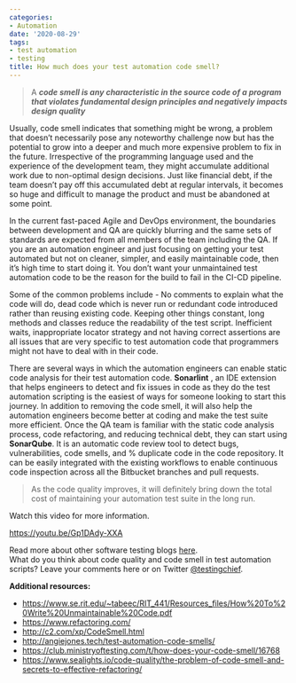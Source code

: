 ```yaml
---
categories:
- Automation
date: '2020-08-29'
tags:
- test automation
- testing
title: How much does your test automation code smell?
---
```


> A _**code smell is any characteristic in the source code of a program that
> violates fundamental design principles and negatively impacts design
> quality**_

Usually, code smell indicates that something might be wrong, a problem that
doesn’t necessarily pose any noteworthy challenge now but has the potential to
grow into a deeper and much more expensive problem to fix in the future.
Irrespective of the programming language used and the experience of the
development team, they might accumulate additional work due to non-optimal
design decisions. Just like financial debt, if the team doesn’t pay off this
accumulated debt at regular intervals, it becomes so huge and difficult to
manage the product and must be abandoned at some point.

In the current fast-paced Agile and DevOps environment, the boundaries between
development and QA are quickly blurring and the same sets of standards are
expected from all members of the team including the QA. If you are an
automation engineer and just focusing on getting your test automated but not
on cleaner, simpler, and easily maintainable code, then it’s high time to
start doing it. You don’t want your unmaintained test automation code to be
the reason for the build to fail in the CI-CD pipeline.

Some of the common problems include - No comments to explain what the code
will do, dead code which is never run or redundant code introduced rather than
reusing existing code. Keeping other things constant, long methods and classes
reduce the readability of the test script. Inefficient waits, inappropriate
locator strategy and not having correct assertions are all issues that are
very specific to test automation code that programmers might not have to deal
with in their code.

There are several ways in which the automation engineers can enable static
code analysis for their test automation code. **Sonarlint** , an IDE extension
that helps engineers to detect and fix issues in code as they do the test
automation scripting is the easiest of ways for someone looking to start this
journey. In addition to removing the code smell, it will also help the
automation engineers become better at coding and make the test suite more
efficient. Once the QA team is familiar with the static code analysis process,
code refactoring, and reducing technical debt, they can start using
**SonarQube**. It is an automatic code review tool to detect bugs,
vulnerabilities, code smells, and % duplicate code in the code repository. It
can be easily integrated with the existing workflows to enable continuous code
inspection across all the Bitbucket branches and pull requests.

> As the code quality improves, it will definitely bring down the total cost
> of maintaining your automation test suite in the long run.

Watch this video for more information.

https://youtu.be/Gp1DAdy-XXA

  
Read more about other software testing blogs
[here](https://testingchief.com/category/testing/).  
What do you think about code quality and code smell in test automation
scripts? Leave your comments here or on Twitter
[@testingchief](https://twitter.com/testingchief).

  
**Additional resources:**

  * <https://www.se.rit.edu/~tabeec/RIT_441/Resources_files/How%20To%20Write%20Unmaintainable%20Code.pdf>
  * <https://www.refactoring.com/>
  * <http://c2.com/xp/CodeSmell.html>
  * <http://angiejones.tech/test-automation-code-smells/>
  * <https://club.ministryoftesting.com/t/how-does-your-code-smell/16768>
  * <https://www.sealights.io/code-quality/the-problem-of-code-smell-and-secrets-to-effective-refactoring/>